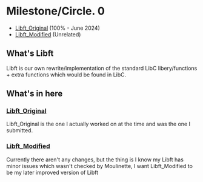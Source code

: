# Milestone/Circle. 0

- [Libft_Original](https://github.com/vbrabandt2005/42_Wolfsburg-VB/tree/main/Libft-2024) (100% - June 2024)
- [Libft_Modified](https://github.com/vbrabandt2005/42_Wolfsburg-VB/tree/main/Circle_0-June2024/Libft_Modified-2024) (Unrelated)

## What's Libft

Libft is our own rewrite/implementation of the standard LibC libery/functions + extra functions which would be found in LibC.

## What's in here

### [Libft_Original](https://github.com/vbrabandt2005/42_Wolfsburg-VB/tree/main/Libft-2024)

Libft_Original is the one I actually worked on at the time and was the one I submitted.

### [Libft_Modified](https://github.com/vbrabandt2005/42_Wolfsburg-VB/tree/main/Circle_0-June2024/Libft_Modified-2024)

Currently there aren't any changes, but the thing is I know my Libft has minor issues which wasn't checked by Moulinette, I want Libft_Modified to be my later improved version of Libft
